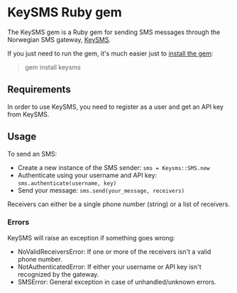 # KeySMS Ruby gem

The KeySMS gem is a Ruby gem for sending SMS messages through the Norwegian SMS gateway, [KeySMS][official].

If you just need to run the gem, it's much easier just to [install the gem][gem]:

> gem install keysms

[official]: http://keysms.no
[gem]: https://rubygems.org/gems/keysms

## Requirements

In order to use KeySMS, you need to register as a user and get an API key from KeySMS.

## Usage

To send an SMS:

 * Create a new instance of the SMS sender: `sms = Keysms::SMS.new`
 * Authenticate using your username and API key: `sms.authenticate(username, key)`
 * Send your message: `sms.send(your_message, receivers)`

Receivers can either be a single phone number (string) or a list of receivers.

### Errors

KeySMS will raise an exception if something goes wrong:

 * NoValidReceiversError: If one or more of the receivers isn't a valid phone number.
 * NotAuthenticatedError: If either your username or API key isn't recognized by the gateway.
 * SMSError: General exception in case of unhandled/unknown errors.
